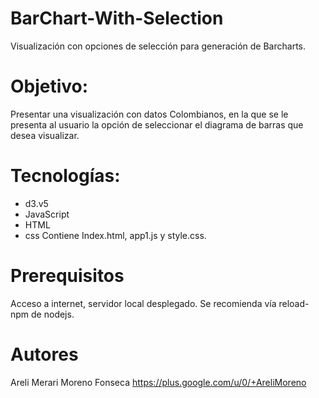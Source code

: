 # BarChart-With-Selection
Visualización con opciones de selección para generación de Barcharts.

# Objetivo:
Presentar una visualización con datos Colombianos, en la que se le presenta al usuario la opción de seleccionar el diagrama de barras que desea visualizar.

# Tecnologías:
* d3.v5
* JavaScript
* HTML
* css
Contiene Index.html, app1.js y style.css. 

# Prerequisitos
Acceso a internet, servidor local desplegado. Se recomienda vía reload-npm de nodejs.

# Autores
Areli Merari Moreno Fonseca https://plus.google.com/u/0/+AreliMoreno


